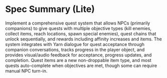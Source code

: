 # Spec Summary (Lite)

Implement a comprehensive quest system that allows NPCs (primarily companions) to give quests with multiple objective types (kill enemies, collect items, reach locations, spawn special enemies), quest chains that unlock sequentially, and rewards including affinity increases and items. The system integrates with Yarn dialogue for quest acceptance through companion conversations, tracks progress in the player object, and provides visual/audio feedback for acceptance, progress updates, and completion. Quest items are a new non-droppable item type, and most quests auto-complete when objectives are met, though some can require manual NPC turn-in.
